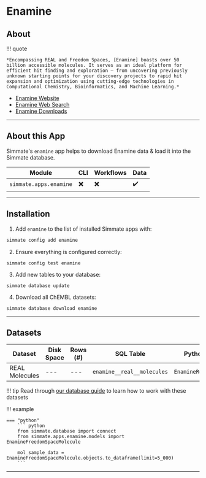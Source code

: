 # Enamine

## About

!!! quote

    *Encompassing REAL and Freedom Spaces, [Enamine] boasts over 50 billion accessible molecules. It serves as an ideal platform for efficient hit finding and exploration – from uncovering previously unknown starting points for your discovery projects to rapid hit expansion and optimization using cutting-edge technologies in Computational Chemistry, Bioinformatics, and Machine Learning.*

 - [Enamine Website](https://chem-space.com/)
 - [Enamine Web Search](https://chem-space.com/search)
 - [Enamine Downloads](https://chem-space.com/compounds)

--------------------------------------------------------------------------------

## About this App

Simmate's `enamine` app helps to download Enamine data & load it into the Simmate database.

| Module                 | CLI                      | Workflows                | Data               |
| ---------------------- | ------------------------ | ------------------------ | ------------------ |
| `simmate.apps.enamine` | :heavy_multiplication_x: | :heavy_multiplication_x: | :heavy_check_mark: |

--------------------------------------------------------------------------------

## Installation

1. Add `enamine` to the list of installed Simmate apps with:
``` bash
simmate config add enamine
```

2. Ensure everything is configured correctly:
``` shell
simmate config test enamine
```

3. Add new tables to your database:
``` shell
simmate database update
```

4. Download all ChEMBL datasets:
``` shell
simmate database download enamine
```

--------------------------------------------------------------------------------

## Datasets

| Dataset        | Disk Space | Rows (#) | SQL Table                  | Python Class          |
| -------------- | ---------- | -------- | -------------------------- | --------------------- |
| REAL Molecules | ---        | ---      | `enamine__real__molecules` | `EnamineRealMolecule` |

!!! tip
    Read through [our database guide](/full_guides/database/basic_use.md) to learn how to work with these datasets

!!! example

    === "python"
        ``` python
        from simmate.database import connect
        from simmate.apps.enamine.models import EnamineFreedomSpaceMolecule

        mol_sample_data = EnamineFreedomSpaceMolecule.objects.to_dataframe(limit=5_000)
        ```

--------------------------------------------------------------------------------
